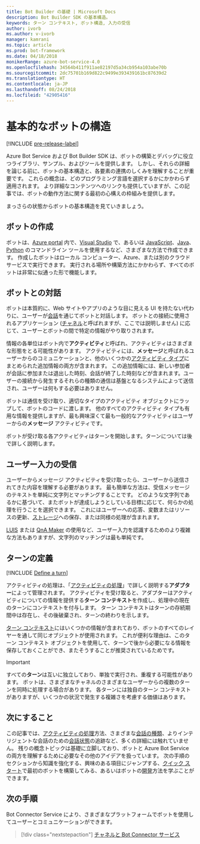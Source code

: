 ```yaml
---
title: Bot Builder の基礎 | Microsoft Docs
description: Bot Builder SDK の基本構造。
keywords: ターン コンテキスト, ボット構造, 入力の受信
author: ivorb
ms.author: v-ivorb
manager: kamrani
ms.topic: article
ms.prod: bot-framework
ms.date: 04/18/2018
monikerRange: azure-bot-service-4.0
ms.openlocfilehash: 34564b411f911ae82197d5a34cb954a103abe70b
ms.sourcegitcommit: 2dc75701b169d822c9499e393439161bc87639d2
ms.translationtype: HT
ms.contentlocale: ja-JP
ms.lasthandoff: 08/24/2018
ms.locfileid: "42905416"
---
```

# <a name="basic-bot-structure"></a>基本的なボットの構造

[!INCLUDE [pre-release-label](../includes/pre-release-label.md)]

Azure Bot Service および Bot Builder SDK は、ボットの構築とデバッグに役立つライブラリ、サンプル、およびツールを提供します。 しかし、それらの詳細を論じる前に、ボットの基本構造と、各要素の連携のしくみを理解することが重要です。 これらの概念は、どのプログラミング言語を選択するかにかかわらず適用されます。 より詳細なコンテンツへのリンクも提供していますが、この記事では、ボットの動作方法に関する最初の心構えの枠組みを提供します。

まっさらの状態からボットの基本構造を見ていきましょう。

## <a name="creation-of-your-bot"></a>ボットの作成

ボットは、[Azure portal](~/bot-service-quickstart.md) 内で、[Visual Studio](~/dotnet/bot-builder-dotnet-sdk-quickstart.md) で、あるいは [JavaScript](~/javascript/bot-builder-javascript-quickstart.md)、[Java](~/java/bot-builder-java-quickstart.md)、[Python](~/python/bot-builder-python-quickstart.md) のコマンドライン ツールを使用するなど、さまざまな方法で作成できます。 作成したボットはローカル コンピューター、Azure、または別のクラウド サービスで実行できます。 実行される場所や構築方法にかかわらず、すべてのボットは非常に似通った形で機能します。

## <a name="interaction-with-your-bot"></a>ボットとの対話

ボットは本質的に、Web サイトやアプリのような目に見える UI を持たない代わりに、ユーザーが[会話](~/v4sdk/bot-concepts.md#activities-and-conversations)を通じてボットと対話します。 ボットとの接続に使用されるアプリケーション ([チャネル](~/v4sdk/bot-concepts.md)と呼ばれますが、ここでは説明しません) に応じて、ユーザーとボットの間で特定の情報がやり取りされます。

情報の各単位はボット内で**アクティビティ**と呼ばれ、アクティビティはさまざまな形態をとる可能性があります。 アクティビティには、**メッセージ**と呼ばれるユーザーからのコミュニケーションと、他のいくつかの[アクティビティ タイプ](~/bot-service-activities-entities.md)にまとめられた追加情報の両方が含まれます。 この追加情報には、新しい参加者が会話に参加または退出した時刻、会話が終了した時刻などが含まれます。ユーザーの接続から発生するそれらの種類の通信は基盤となるシステムによって送信され、ユーザーは何もする必要はありません。

ボットは通信を受け取り、適切なタイプのアクティビティ オブジェクトにラップして、ボットのコードに渡します。 他のすべてのアクティビティ タイプも有用な情報を提供しますが、最も興味深くて最も一般的なアクティビティはユーザーからの**メッセージ** アクティビティです。

ボットが受け取る各アクティビティはターンを開始します。ターンについては後で詳しく説明します。

## <a name="receiving-user-input"></a>ユーザー入力の受信

ユーザーからメッセージ アクティビティを受け取ったら、ユーザーから送信されてきた内容を理解する必要があります。 最も簡単な方法は、受信メッセージのテキストを単純に文字列とマッチングすることです。 どのような文字列であるかに基づいて、またボットが達成しようとしている目標に応じて、何らかの処理を行うことを選択できます。 これにはユーザーへの応答、変数またはリソースの更新、[ストレージ](~/v4sdk/bot-builder-storage-concept.md)への保存、または同様の処理が含まれます。

[LUIS](~/v4sdk/bot-builder-concept-luis.md) または [QnA Maker](~/v4sdk/bot-builder-howto-qna.md) の使用など、ユーザー入力を認識するためのより複雑な方法もありますが、文字列のマッチングは最も単純です。

## <a name="defining-a-turn"></a>ターンの定義

[!INCLUDE [Define a turn](~/includes/snippet-definition-turn.md)]

アクティビティの処理は、「[アクティビティの処理](~/v4sdk/bot-builder-concept-activity-processing.md)」で詳しく説明する**アダプター**によって管理されます。 アクティビティを受け取ると、アダプターはアクティビティについての情報を提供する**ターン コンテキスト**を作成し、処理中の現在のターンにコンテキストを付与します。 ターン コンテキストはターンの存続期間中は存在し、その後破棄され、ターンの終わりを示します。

[ターン コンテキスト](~/v4sdk/bot-builder-concept-activity-processing.md#turn-context)にはいくつかの情報が含まれており、ボットのすべてのレイヤーを通して同じオブジェクトが使用されます。 これが便利な理由は、このターン コンテキスト オブジェクトを使用して、ターンで後から必要になる情報を保存しておくことができ、またそうすることが推奨されているためです。

> [!IMPORTANT]
> すべての**ターン**は互いに独立しており、単独で実行され、重複する可能性があります。 ボットは、さまざまなチャネルのさまざまなユーザーからの複数のターンを同時に処理する場合があります。 各ターンには独自のターン コンテキストがありますが、いくつかの状況で発生する複雑さを考慮する価値はあります。

## <a name="where-to-go-from-here"></a>次にすること

この記事では、[アクティビティの処理](~/v4sdk/bot-builder-concept-activity-processing.md)方法、さまざまな[会話の種類](~/v4sdk/bot-builder-conversations.md)、よりインテリジェントな会話のための[会話状態](~/v4sdk/bot-builder-storage-concept.md)の追跡など、多くの詳細には触れていません。 残りの概念トピックは基礎に立脚しており、ボットと Azure Bot Service の両方を理解するために必要なその他のアイデアを扱っています。 次の手順のセクションから知識を強化する、興味のある項目にジャンプする、[クイック スタート](~/bot-service-quickstart.md)で最初のボットを構築してみる、あるいはボットの[開発](~/v4sdk/bot-builder-howto-send-messages.md)方法を学ぶことができます。

## <a name="next-steps"></a>次の手順

Bot Connector Service により、さまざまなプラットフォームでボットを使用してユーザーとコミュニケーションができます。

> [!div class="nextstepaction"]
> [チャネルと Bot Connector サービス](~/v4sdk/bot-concepts.md)
